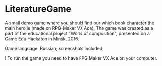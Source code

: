 # LiteratureGame
A small demo game where you should find our which book character the main hero is (made on RPG-Maker VX Ace).
The game was created as a part of the educational project "World of composition", presented on a Game Edu Hackaton in Minsk, 2016. 

Game language: Russian; screenshots included;

! To run the game you need to have RPG Maker VX Ace on your computer.


